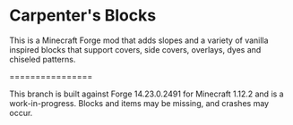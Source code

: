Carpenter's Blocks
================

This is a Minecraft Forge mod that adds slopes and a variety of vanilla inspired blocks that support covers, side covers, overlays, dyes and chiseled patterns.

================

This branch is built against Forge 14.23.0.2491 for Minecraft 1.12.2 and is a work-in-progress.  Blocks and items may be missing, and crashes may occur.
